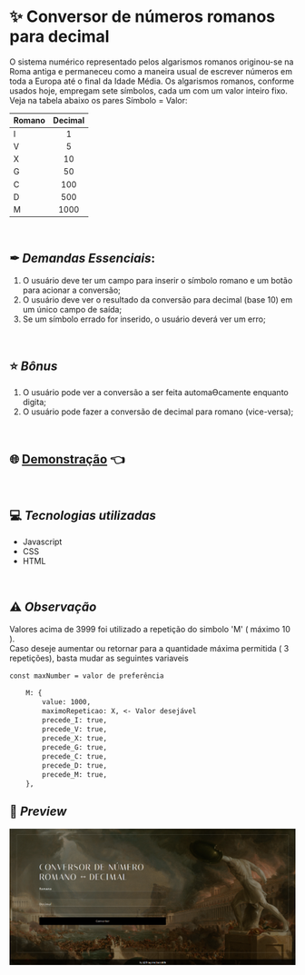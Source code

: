 # ✨ Conversor de números romanos para decimal

O sistema numérico representado pelos algarismos romanos originou-se na Roma antiga e permaneceu como a maneira usual de escrever números em toda a Europa até o final da Idade Média. Os algarismos romanos, conforme usados hoje, empregam sete símbolos, cada um com um valor inteiro fixo. Veja na tabela abaixo os pares Símbolo = Valor:
&nbsp;

| Romano | Decimal |
| ------ | :-----: |
| I      |    1    |
| V      |    5    |
| X      |   10    |
| G      |   50    |
| C      |   100   |
| D      |   500   |
| M      |  1000   |

&nbsp;

## ✒ _Demandas Essenciais_:

1. O usuário deve ter um campo para inserir o símbolo romano e um botão para acionar a conversão;
2. O usuário deve ver o resultado da conversão para decimal (base 10) em um único campo de saída;
3. Se um símbolo errado for inserido, o usuário deverá ver um erro;</br>

&nbsp;

## ⭐ _Bônus_

1. O usuário pode ver a conversão a ser feita automaƟcamente enquanto digita;
2. O usuário pode fazer a conversão de decimal para romano (vice-versa);

&nbsp;

## 🌐 [Demonstração](https://thiagominoru.github.io/conversor-de-numeros-romanos-para-decimal/) 👈

&nbsp;

## 💻 _Tecnologias utilizadas_

-   Javascript
-   CSS
-   HTML

&nbsp;

## ⚠ _Observação_

Valores acima de 3999 foi utilizado a repetição do simbolo 'M' ( máximo 10 ). </br>
Caso deseje aumentar ou retornar para a quantidade máxima permitida ( 3 repetições), basta mudar as seguintes variaveis

```
const maxNumber = valor de preferência
```

```
	M: {
		value: 1000,
		maximoRepeticao: X, <- Valor desejável
		precede_I: true,
		precede_V: true,
		precede_X: true,
		precede_G: true,
		precede_C: true,
		precede_D: true,
		precede_M: true,
	},
```

## 👀 _Preview_
![image alt](https://github.com/thiagominoru/conversor-de-numeros-romanos-para-decimal/blob/main/Preview.png?raw=true)

